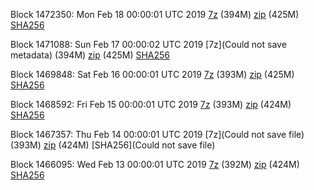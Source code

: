 Block 1472350: Mon Feb 18 00:00:01 UTC 2019 [7z](https://transfer.sh/14Saq5/bootstrap.dat.20190218.7z) (394M) [zip](https://transfer.sh/hYPuT/bootstrap.dat.20190218.zip) (425M) [SHA256](https://transfer.sh/PgAta/sha256.txt)

Block 1471088: Sun Feb 17 00:00:02 UTC 2019 [7z](Could not save metadata) (394M) [zip](https://transfer.sh/RQEIY/bootstrap.dat.20190217.zip) (425M) [SHA256](https://transfer.sh/CAVK0/sha256.txt)

Block 1469848: Sat Feb 16 00:00:01 UTC 2019 [7z](https://transfer.sh/V0dyM/bootstrap.dat.20190216.7z) (393M) [zip](https://transfer.sh/xCaGC/bootstrap.dat.20190216.zip) (425M) [SHA256](https://transfer.sh/2SY6p/sha256.txt)

Block 1468592: Fri Feb 15 00:00:01 UTC 2019 [7z]() (393M) [zip]() (424M) [SHA256]()

Block 1467357: Thu Feb 14 00:00:01 UTC 2019 [7z](Could not save file) (393M) [zip](https://transfer.sh/wznbp/bootstrap.dat.20190214.zip) (424M) [SHA256](Could not save file)

Block 1466095: Wed Feb 13 00:00:01 UTC 2019 [7z](https://transfer.sh/jRZIk/bootstrap.dat.20190213.7z) (392M) [zip](https://transfer.sh/10fqgl/bootstrap.dat.20190213.zip) (424M) [SHA256](https://transfer.sh/A4JnN/sha256.txt)
